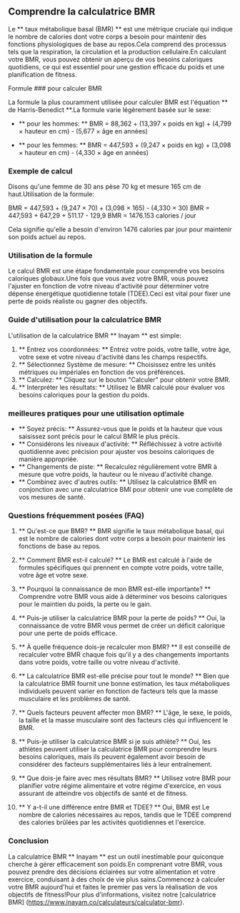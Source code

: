 ## Comprendre la calculatrice BMR

Le ** taux métabolique basal (BMR) ** est une métrique cruciale qui indique le nombre de calories dont votre corps a besoin pour maintenir des fonctions physiologiques de base au repos.Cela comprend des processus tels que la respiration, la circulation et la production cellulaire.En calculant votre BMR, vous pouvez obtenir un aperçu de vos besoins caloriques quotidiens, ce qui est essentiel pour une gestion efficace du poids et une planification de fitness.

Formule ### pour calculer BMR

La formule la plus couramment utilisée pour calculer BMR est l'équation ** de Harris-Benedict **.La formule varie légèrement basée sur le sexe:

- ** pour les hommes: **
BMR = 88,362 + (13,397 × poids en kg) + (4,799 × hauteur en cm) - (5,677 × âge en années)

- ** pour les femmes: **
BMR = 447,593 + (9,247 × poids en kg) + (3,098 × hauteur en cm) - (4,330 × âge en années)

### Exemple de calcul

Disons qu'une femme de 30 ans pèse 70 kg et mesure 165 cm de haut.Utilisation de la formule:

BMR = 447,593 + (9,247 × 70) + (3,098 × 165) - (4,330 × 30)
BMR = 447,593 + 647,29 + 511.17 - 129,9
BMR = 1476.153 calories / jour

Cela signifie qu'elle a besoin d'environ 1476 calories par jour pour maintenir son poids actuel au repos.

### Utilisation de la formule

Le calcul BMR est une étape fondamentale pour comprendre vos besoins caloriques globaux.Une fois que vous avez votre BMR, vous pouvez l'ajuster en fonction de votre niveau d'activité pour déterminer votre dépense énergétique quotidienne totale (TDEE).Ceci est vital pour fixer une perte de poids réaliste ou gagner des objectifs.

### Guide d'utilisation pour la calculatrice BMR

L'utilisation de la calculatrice BMR ** Inayam ** est simple:

1. ** Entrez vos coordonnées: ** Entrez votre poids, votre taille, votre âge, votre sexe et votre niveau d'activité dans les champs respectifs.
2. ** Sélectionnez Système de mesure: ** Choisissez entre les unités métriques ou impériales en fonction de vos préférences.
3. ** Calculez: ** Cliquez sur le bouton "Calculer" pour obtenir votre BMR.
4. ** Interpréter les résultats: ** Utilisez le BMR calculé pour évaluer vos besoins caloriques pour la gestion du poids.

### meilleures pratiques pour une utilisation optimale

- ** Soyez précis: ** Assurez-vous que le poids et la hauteur que vous saisissez sont précis pour le calcul BMR le plus précis.
- ** Considérons les niveaux d'activité: ** Réfléchissez à votre activité quotidienne avec précision pour ajuster vos besoins caloriques de manière appropriée.
- ** Changements de piste: ** Recalculez régulièrement votre BMR à mesure que votre poids, la hauteur ou le niveau d'activité change.
- ** Combinez avec d'autres outils: ** Utilisez la calculatrice BMR en conjonction avec une calculatrice BMI pour obtenir une vue complète de vos mesures de santé.

### Questions fréquemment posées (FAQ)

1. ** Qu'est-ce que BMR? **
BMR signifie le taux métabolique basal, qui est le nombre de calories dont votre corps a besoin pour maintenir les fonctions de base au repos.

2. ** Comment BMR est-il calculé? **
Le BMR est calculé à l'aide de formules spécifiques qui prennent en compte votre poids, votre taille, votre âge et votre sexe.

3. ** Pourquoi la connaissance de mon BMR est-elle importante? **
Comprendre votre BMR vous aide à déterminer vos besoins caloriques pour le maintien du poids, la perte ou le gain.

4. ** Puis-je utiliser la calculatrice BMR pour la perte de poids? **
Oui, la connaissance de votre BMR vous permet de créer un déficit calorique pour une perte de poids efficace.

5. ** À quelle fréquence dois-je recalculer mon BMR? **
Il est conseillé de recalculer votre BMR chaque fois qu'il y a des changements importants dans votre poids, votre taille ou votre niveau d'activité.

6. ** La calculatrice BMR est-elle précise pour tout le monde? **
Bien que la calculatrice BMR fournit une bonne estimation, les taux métaboliques individuels peuvent varier en fonction de facteurs tels que la masse musculaire et les problèmes de santé.

7. ** Quels facteurs peuvent affecter mon BMR? **
L'âge, le sexe, le poids, la taille et la masse musculaire sont des facteurs clés qui influencent le BMR.

8. ** Puis-je utiliser la calculatrice BMR si je suis athlète? **
Oui, les athlètes peuvent utiliser la calculatrice BMR pour comprendre leurs besoins caloriques, mais ils peuvent également avoir besoin de considérer des facteurs supplémentaires liés à leur entraînement.

9. ** Que dois-je faire avec mes résultats BMR? **
Utilisez votre BMR pour planifier votre régime alimentaire et votre régime d'exercice, en vous assurant de atteindre vos objectifs de santé et de fitness.

10. ** Y a-t-il une différence entre BMR et TDEE? **
Oui, BMR est Le nombre de calories nécessaires au repos, tandis que le TDEE comprend des calories brûlées par les activités quotidiennes et l'exercice.

### Conclusion

La calculatrice BMR ** Inayam ** est un outil inestimable pour quiconque cherche à gérer efficacement son poids.En comprenant votre BMR, vous pouvez prendre des décisions éclairées sur votre alimentation et votre exercice, conduisant à des choix de vie plus sains.Commencez à calculer votre BMR aujourd'hui et faites le premier pas vers la réalisation de vos objectifs de fitness!Pour plus d'informations, visitez notre [calculatrice BMR] (https://www.inayam.co/calculateurs/calculator-bmr).